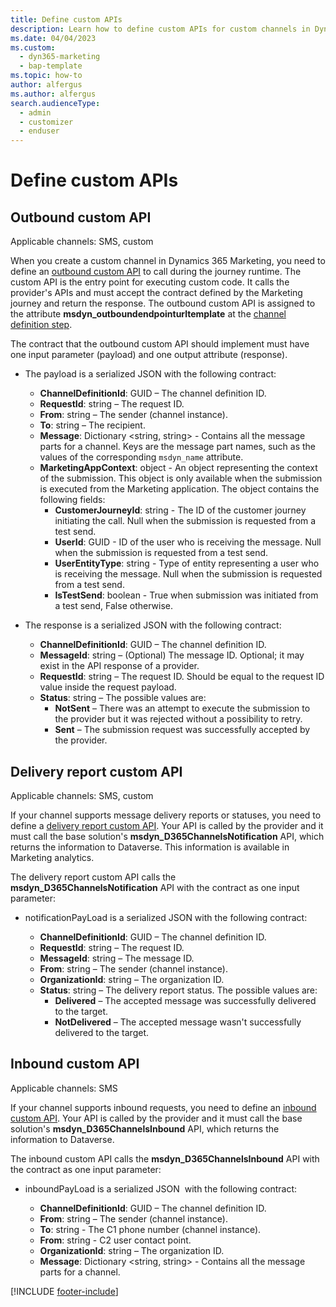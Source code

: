 ```yaml
---
title: Define custom APIs
description: Learn how to define custom APIs for custom channels in Dynamics 365 Marketing.
ms.date: 04/04/2023
ms.custom: 
  - dyn365-marketing
  - bap-template
ms.topic: how-to
author: alfergus
ms.author: alfergus
search.audienceType: 
  - admin
  - customizer
  - enduser
---
```


# Define custom APIs

## Outbound custom API

Applicable channels: SMS, custom

When you create a custom channel in Dynamics 365 Marketing, you need to define an [outbound custom API](/power-apps/developer/data-platform/custom-api) to call during the journey runtime. The custom API is the entry point for executing custom code. It calls the provider's APIs and must accept the contract defined by the Marketing journey and return the response. The outbound custom API is assigned to the attribute **msdyn_outboundendpointurltemplate** at the [channel definition step](real-time-marketing-define-channel-definition.md).

The contract that the outbound custom API should implement must have one input parameter (payload) and one output attribute (response).

- The payload is a serialized JSON with the following contract:

  - **ChannelDefinitionId**: GUID – The channel definition ID.
  - **RequestId**: string – The request ID.
  - **From**: string – The sender (channel instance).
  - **To**: string – The recipient.
  - **Message**: Dictionary <string, string> - Contains all the message parts for a channel. Keys are the message part names, such as the values of the corresponding `msdyn_name` attribute.
  - **MarketingAppContext**: object - An object representing the context of the submission. This object is only available when the submission is executed from the Marketing application. The object contains the following fields:
    - **CustomerJourneyId**: string - The ID of the customer journey initiating the call. Null when the submission is requested from a test send.
    - **UserId**: GUID - ID of the user who is receiving the message. Null when the submission is requested from a test send.
    - **UserEntityType**: string - Type of entity representing a user who is receiving the message. Null when the submission is requested from a test send.
    - **IsTestSend**: boolean - True when submission was initiated from a test send, False otherwise.

- The response is a serialized JSON with the following contract:

  - **ChannelDefinitionId**: GUID – The channel definition ID.
  - **MessageId**: string – (Optional) The message ID. Optional; it may exist in the API response of a provider.
  - **RequestId**: string – The request ID. Should be equal to the request ID value inside the request payload.
  - **Status**: string – The possible values are:
    - **NotSent** – There was an attempt to execute the submission to the provider but it was rejected without a possibility to retry.
    - **Sent** – The submission request was successfully accepted by the provider.

## Delivery report custom API

Applicable channels: SMS, custom

If your channel supports message delivery reports or statuses, you need to define a [delivery report custom API](/power-apps/developer/data-platform/custom-api). Your API is called by the provider and it must call the base solution's **msdyn_D365ChannelsNotification** API, which returns the information to Dataverse. This information is available in Marketing analytics.

The delivery report custom API calls the **msdyn_D365ChannelsNotification** API with the contract as one input parameter:

- notificationPayLoad is a serialized JSON with the following contract:

  - **ChannelDefinitionId**: GUID – The channel definition ID.
  - **RequestId**: string – The request ID.
  - **MessageId**:  string – The message ID.
  - **From**: string – The sender (channel instance).
  - **OrganizationId**: string – The organization ID.
  - **Status**: string – The delivery report status. The possible values are:
    - **Delivered** – The accepted message was successfully delivered to the target.
    - **NotDelivered** – The accepted message wasn't successfully delivered to the target.

## Inbound custom API

Applicable channels: SMS

If your channel supports inbound requests, you need to define an [inbound custom API](/power-apps/developer/data-platform/custom-api). Your API is called by the provider and it must call the base solution's **msdyn_D365ChannelsInbound** API, which returns the information to Dataverse.

The inbound custom API calls the **msdyn_D365ChannelsInbound** API with the contract as one input parameter:

- inboundPayLoad is a serialized JSON  with the following contract:

  - **ChannelDefinitionId**: GUID – The channel definition ID.
  - **From**: string – The sender (channel instance).
  - **To**: string - The C1 phone number (channel instance).
  - **From**: string - C2 user contact point.
  - **OrganizationId**: string – The organization ID.
  - **Message**: Dictionary <string, string> - Contains all the message parts for a channel.

[!INCLUDE [footer-include](../includes/footer-banner.md)]
